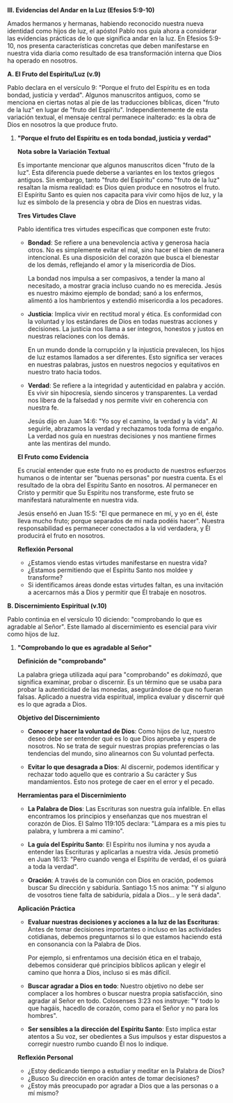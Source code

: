**III. Evidencias del Andar en la Luz (Efesios 5:9-10)**

Amados hermanos y hermanas, habiendo reconocido nuestra nueva identidad como hijos de luz, el apóstol Pablo nos guía ahora a considerar las evidencias prácticas de lo que significa andar en la luz. En Efesios 5:9-10, nos presenta características concretas que deben manifestarse en nuestra vida diaria como resultado de esa transformación interna que Dios ha operado en nosotros.

**A. El Fruto del Espíritu/Luz (v.9)**

Pablo declara en el versículo 9: "Porque el fruto del Espíritu es en toda bondad, justicia y verdad". Algunos manuscritos antiguos, como se menciona en ciertas notas al pie de las traducciones bíblicas, dicen "fruto de la luz" en lugar de "fruto del Espíritu". Independientemente de esta variación textual, el mensaje central permanece inalterado: es la obra de Dios en nosotros la que produce fruto.

1. **"Porque el fruto del Espíritu es en toda bondad, justicia y verdad"**

   **Nota sobre la Variación Textual**

   Es importante mencionar que algunos manuscritos dicen "fruto de la luz". Esta diferencia puede deberse a variantes en los textos griegos antiguos. Sin embargo, tanto "fruto del Espíritu" como "fruto de la luz" resaltan la misma realidad: es Dios quien produce en nosotros el fruto. El Espíritu Santo es quien nos capacita para vivir como hijos de luz, y la luz es símbolo de la presencia y obra de Dios en nuestras vidas.

   **Tres Virtudes Clave**

   Pablo identifica tres virtudes específicas que componen este fruto:

   - **Bondad**: Se refiere a una benevolencia activa y generosa hacia otros. No es simplemente evitar el mal, sino hacer el bien de manera intencional. Es una disposición del corazón que busca el bienestar de los demás, reflejando el amor y la misericordia de Dios.

     La bondad nos impulsa a ser compasivos, a tender la mano al necesitado, a mostrar gracia incluso cuando no es merecida. Jesús es nuestro máximo ejemplo de bondad; sanó a los enfermos, alimentó a los hambrientos y extendió misericordia a los pecadores.

   - **Justicia**: Implica vivir en rectitud moral y ética. Es conformidad con la voluntad y los estándares de Dios en todas nuestras acciones y decisiones. La justicia nos llama a ser íntegros, honestos y justos en nuestras relaciones con los demás.

     En un mundo donde la corrupción y la injusticia prevalecen, los hijos de luz estamos llamados a ser diferentes. Esto significa ser veraces en nuestras palabras, justos en nuestros negocios y equitativos en nuestro trato hacia todos.

   - **Verdad**: Se refiere a la integridad y autenticidad en palabra y acción. Es vivir sin hipocresía, siendo sinceros y transparentes. La verdad nos libera de la falsedad y nos permite vivir en coherencia con nuestra fe.

     Jesús dijo en Juan 14:6: "Yo soy el camino, la verdad y la vida". Al seguirle, abrazamos la verdad y rechazamos toda forma de engaño. La verdad nos guía en nuestras decisiones y nos mantiene firmes ante las mentiras del mundo.

   **El Fruto como Evidencia**

   Es crucial entender que este fruto no es producto de nuestros esfuerzos humanos o de intentar ser "buenas personas" por nuestra cuenta. Es el resultado de la obra del Espíritu Santo en nosotros. Al permanecer en Cristo y permitir que Su Espíritu nos transforme, este fruto se manifestará naturalmente en nuestra vida.

   Jesús enseñó en Juan 15:5: "El que permanece en mí, y yo en él, éste lleva mucho fruto; porque separados de mí nada podéis hacer". Nuestra responsabilidad es permanecer conectados a la vid verdadera, y Él producirá el fruto en nosotros.

   **Reflexión Personal**

   - ¿Estamos viendo estas virtudes manifestarse en nuestra vida?
   - ¿Estamos permitiendo que el Espíritu Santo nos moldee y transforme?
   - Si identificamos áreas donde estas virtudes faltan, es una invitación a acercarnos más a Dios y permitir que Él trabaje en nosotros.

**B. Discernimiento Espiritual (v.10)**

Pablo continúa en el versículo 10 diciendo: "comprobando lo que es agradable al Señor". Este llamado al discernimiento es esencial para vivir como hijos de luz.

1. **"Comprobando lo que es agradable al Señor"**

   **Definición de "comprobando"**

   La palabra griega utilizada aquí para "comprobando" es _dokimazō_, que significa examinar, probar o discernir. Es un término que se usaba para probar la autenticidad de las monedas, asegurándose de que no fueran falsas. Aplicado a nuestra vida espiritual, implica evaluar y discernir qué es lo que agrada a Dios.

   **Objetivo del Discernimiento**

   - **Conocer y hacer la voluntad de Dios**: Como hijos de luz, nuestro deseo debe ser entender qué es lo que Dios aprueba y espera de nosotros. No se trata de seguir nuestras propias preferencias o las tendencias del mundo, sino alinearnos con Su voluntad perfecta.

   - **Evitar lo que desagrada a Dios**: Al discernir, podemos identificar y rechazar todo aquello que es contrario a Su carácter y Sus mandamientos. Esto nos protege de caer en el error y el pecado.

   **Herramientas para el Discernimiento**

   - **La Palabra de Dios**: Las Escrituras son nuestra guía infalible. En ellas encontramos los principios y enseñanzas que nos muestran el corazón de Dios. El Salmo 119:105 declara: "Lámpara es a mis pies tu palabra, y lumbrera a mi camino".

   - **La guía del Espíritu Santo**: El Espíritu nos ilumina y nos ayuda a entender las Escrituras y aplicarlas a nuestra vida. Jesús prometió en Juan 16:13: "Pero cuando venga el Espíritu de verdad, él os guiará a toda la verdad".

   - **Oración**: A través de la comunión con Dios en oración, podemos buscar Su dirección y sabiduría. Santiago 1:5 nos anima: "Y si alguno de vosotros tiene falta de sabiduría, pídala a Dios... y le será dada".

   **Aplicación Práctica**

   - **Evaluar nuestras decisiones y acciones a la luz de las Escrituras**: Antes de tomar decisiones importantes o incluso en las actividades cotidianas, debemos preguntarnos si lo que estamos haciendo está en consonancia con la Palabra de Dios.

     Por ejemplo, si enfrentamos una decisión ética en el trabajo, debemos considerar qué principios bíblicos aplican y elegir el camino que honra a Dios, incluso si es más difícil.

   - **Buscar agradar a Dios en todo**: Nuestro objetivo no debe ser complacer a los hombres o buscar nuestra propia satisfacción, sino agradar al Señor en todo. Colosenses 3:23 nos instruye: "Y todo lo que hagáis, hacedlo de corazón, como para el Señor y no para los hombres".

   - **Ser sensibles a la dirección del Espíritu Santo**: Esto implica estar atentos a Su voz, ser obedientes a Sus impulsos y estar dispuestos a corregir nuestro rumbo cuando Él nos lo indique.

   **Reflexión Personal**

   - ¿Estoy dedicando tiempo a estudiar y meditar en la Palabra de Dios?
   - ¿Busco Su dirección en oración antes de tomar decisiones?
   - ¿Estoy más preocupado por agradar a Dios que a las personas o a mí mismo?
